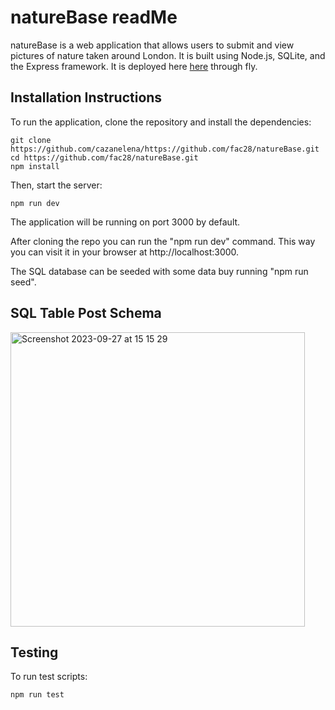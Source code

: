 # natureBase readMe

natureBase is a web application that allows users to submit and view pictures of nature taken around London. It is built using Node.js, SQLite, and the Express framework. It is deployed here [here](https://nature-base.fly.dev/) through fly.

## Installation Instructions

To run the application, clone the repository and install the dependencies:

```
git clone https://github.com/cazanelena/https://github.com/fac28/natureBase.git
cd https://github.com/fac28/natureBase.git
npm install
```

Then, start the server:

```
npm run dev
```

The application will be running on port 3000 by default. 

After cloning the repo you can run the "npm run dev" command. This way you can visit it in your browser at http://localhost:3000.

The SQL database can be seeded with some data buy running "npm run seed".

## SQL Table Post Schema
<img width="471" alt="Screenshot 2023-09-27 at 15 15 29" src="https://github.com/fac28/natureBase/assets/59057287/0c97c1b4-6325-4c61-acac-076810b59286">


## Testing

To run test scripts:

```
npm run test
```
